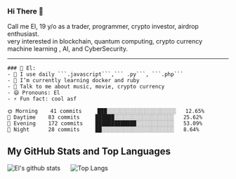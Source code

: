 ### Hi There 🦖
Call me El, 19 y/o as a trader, programmer, crypto investor, airdrop enthusiast. <br>
very interested in blockchain, quantum computing, crypto currency machine learning , AI, and CyberSecurity.
</p>

<hr>

```
### 🤵 El:
- 🤔 I use daily ```.javascript```,``` .py```, ```.php```
- 🌱 I’m currently learning docker and ruby
- 💬 Talk to me about music, movie, crypto currency
- 😄 Pronouns: El
- ⚡ Fun fact: cool asf

```
```text
🌞 Morning    41 commits     ███░░░░░░░░░░░░░░░░░░░░░░   12.65% 
🌆 Daytime    83 commits     ██████░░░░░░░░░░░░░░░░░░░   25.62% 
🌃 Evening    172 commits    █████████████░░░░░░░░░░░░   53.09% 
🌙 Night      28 commits     ██░░░░░░░░░░░░░░░░░░░░░░░   8.64%

```
</p>


## My GitHub Stats and Top Languages
![El's github stats](https://github-readme-stats.vercel.app/api?username=fachryotosaka&show_icons=true&theme=tokyonight)&nbsp;&nbsp;&nbsp;&nbsp;&nbsp;
![Top Langs](https://github-readme-stats.vercel.app/api/top-langs/?username=fachryotosaka&layout=donut&theme=tokyonight&show_icons=true)



